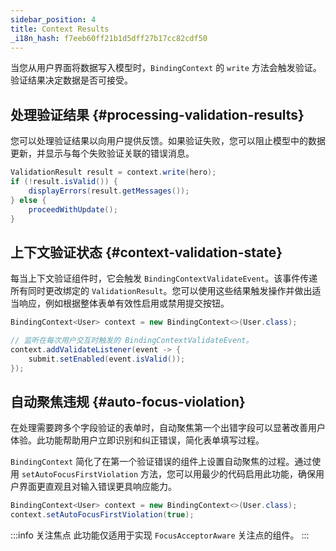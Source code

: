 ```yaml
---
sidebar_position: 4
title: Context Results
_i18n_hash: f7eeb60ff21b1d5dff27b17cc82cdf50
---
```

当您从用户界面将数据写入模型时，`BindingContext` 的 `write` 方法会触发验证。验证结果决定数据是否可接受。

## 处理验证结果 {#processing-validation-results}

您可以处理验证结果以向用户提供反馈。如果验证失败，您可以阻止模型中的数据更新，并显示与每个失败验证关联的错误消息。

```java
ValidationResult result = context.write(hero);
if (!result.isValid()) {
    displayErrors(result.getMessages());
} else {
    proceedWithUpdate();
}
```

<!-- vale off -->
## 上下文验证状态 {#context-validation-state}
<!-- vale on -->

每当上下文验证组件时，它会触发 `BindingContextValidateEvent`。该事件传递所有同时更改绑定的 `ValidationResult`。您可以使用这些结果触发操作并做出适当响应，例如根据整体表单有效性启用或禁用提交按钮。

```java
BindingContext<User> context = new BindingContext<>(User.class);

// 监听在每次用户交互时触发的 BindingContextValidateEvent。
context.addValidateListener(event -> {
    submit.setEnabled(event.isValid());
});
```

## 自动聚焦违规 {#auto-focus-violation}

在处理需要跨多个字段验证的表单时，自动聚焦第一个出错字段可以显著改善用户体验。此功能帮助用户立即识别和纠正错误，简化表单填写过程。

`BindingContext` 简化了在第一个验证错误的组件上设置自动聚焦的过程。通过使用 `setAutoFocusFirstViolation` 方法，您可以用最少的代码启用此功能，确保用户界面更直观且对输入错误更具响应能力。

```java
BindingContext<User> context = new BindingContext<>(User.class);
context.setAutoFocusFirstViolation(true);
```

:::info 关注焦点
此功能仅适用于实现 `FocusAcceptorAware` 关注点的组件。
:::

